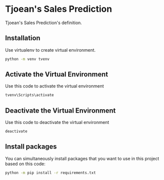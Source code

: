 # Tjoean's Sales Prediction

Tjoean's Sales Prediction's definition.

## Installation

Use virtualenv to create virtual environment.

```bash
python -m venv tvenv
```

## Activate the Virtual Environment

Use this code to activate the virtual environment 

```bash
tvenv\Scripts\activate
```

## Deactivate the Virtual Environment

Use this code to deactivate the virtual environment

```bash
deactivate
```

## Install packages

You can simultaneously install packages that you want to use in this project based on this code:

```bash
python -m pip install -r requirements.txt
```